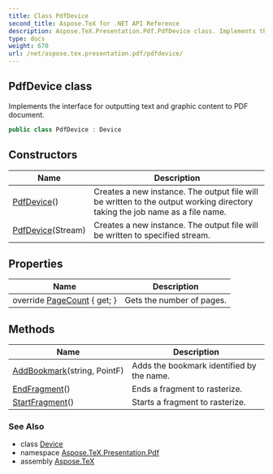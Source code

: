 ```yaml
---
title: Class PdfDevice
second_title: Aspose.TeX for .NET API Reference
description: Aspose.TeX.Presentation.Pdf.PdfDevice class. Implements the interface for outputting text and graphic content to PDF document
type: docs
weight: 670
url: /net/aspose.tex.presentation.pdf/pdfdevice/
---
```

## PdfDevice class

Implements the interface for outputting text and graphic content to PDF document.

```csharp
public class PdfDevice : Device
```

## Constructors

| Name | Description |
| --- | --- |
| [PdfDevice](pdfdevice/#constructor)() | Creates a new instance. The output file will be written to the output working directory taking the job name as a file name. |
| [PdfDevice](pdfdevice/#constructor_1)(Stream) | Creates a new instance. The output file will be written to specified stream. |

## Properties

| Name | Description |
| --- | --- |
| override [PageCount](../../aspose.tex.presentation.pdf/pdfdevice/pagecount/) { get; } | Gets the number of pages. |

## Methods

| Name | Description |
| --- | --- |
| [AddBookmark](../../aspose.tex.presentation.pdf/pdfdevice/addbookmark/)(string, PointF) | Adds the bookmark identified by the name. |
| [EndFragment](../../aspose.tex.presentation.pdf/pdfdevice/endfragment/)() | Ends a fragment to rasterize. |
| [StartFragment](../../aspose.tex.presentation.pdf/pdfdevice/startfragment/)() | Starts a fragment to rasterize. |

### See Also

* class [Device](../../aspose.tex.presentation/device/)
* namespace [Aspose.TeX.Presentation.Pdf](../../aspose.tex.presentation.pdf/)
* assembly [Aspose.TeX](../../)


